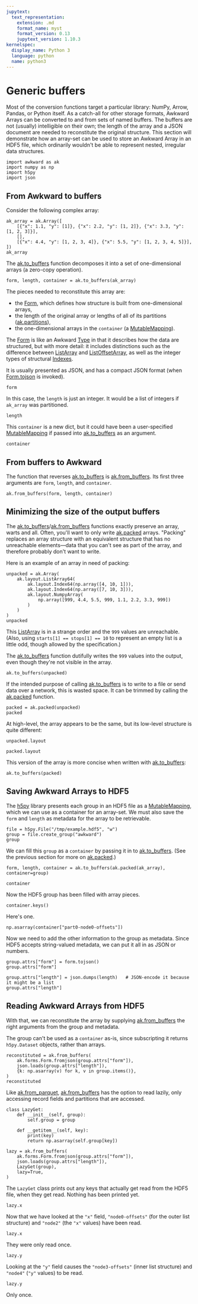```yaml
---
jupytext:
  text_representation:
    extension: .md
    format_name: myst
    format_version: 0.13
    jupytext_version: 1.10.3
kernelspec:
  display_name: Python 3
  language: python
  name: python3
---
```


Generic buffers
===============

Most of the conversion functions target a particular library: NumPy, Arrow, Pandas, or Python itself. As a catch-all for other storage formats, Awkward Arrays can be converted to and from sets of named buffers. The buffers are not (usually) intelligible on their own; the length of the array and a JSON document are needed to reconstitute the original structure. This section will demonstrate how an array-set can be used to store an Awkward Array in an HDF5 file, which ordinarily wouldn't be able to represent nested, irregular data structures.

```{code-cell}
import awkward as ak
import numpy as np
import h5py
import json
```

From Awkward to buffers
-----------------------

Consider the following complex array:

```{code-cell}
ak_array = ak.Array([
    [{"x": 1.1, "y": [1]}, {"x": 2.2, "y": [1, 2]}, {"x": 3.3, "y": [1, 2, 3]}],
    [],
    [{"x": 4.4, "y": [1, 2, 3, 4]}, {"x": 5.5, "y": [1, 2, 3, 4, 5]}],
])
ak_array
```

The [ak.to_buffers](https://awkward-array.readthedocs.io/en/latest/_auto/ak.to_buffers.html) function decomposes it into a set of one-dimensional arrays (a zero-copy operation).

```{code-cell}
form, length, container = ak.to_buffers(ak_array)
```

The pieces needed to reconstitute this array are:

   * the [Form](https://awkward-array.readthedocs.io/en/latest/ak.forms.Form.html), which defines how structure is built from one-dimensional arrays,
   * the length of the original array or lengths of all of its partitions ([ak.partitions](https://awkward-array.readthedocs.io/en/latest/_auto/ak.partitions.html)),
   * the one-dimensional arrays in the `container` (a [MutableMapping](https://docs.python.org/3/library/collections.abc.html#collections-abstract-base-classes)).

The [Form](https://awkward-array.readthedocs.io/en/latest/ak.forms.Form.html) is like an Awkward [Type](https://awkward-array.readthedocs.io/en/latest/ak.types.Type.html) in that it describes how the data are structured, but with more detail: it includes distinctions such as the difference between [ListArray](https://awkward-array.readthedocs.io/en/latest/ak.layout.ListArray.html) and [ListOffsetArray](https://awkward-array.readthedocs.io/en/latest/ak.layout.ListOffsetArray.html), as well as the integer types of structural [Indexes](https://awkward-array.readthedocs.io/en/latest/ak.layout.Index.html).

It is usually presented as JSON, and has a compact JSON format (when [Form.tojson](https://awkward-array.readthedocs.io/en/latest/ak.forms.Form.html#ak-forms-form-tojson) is invoked).

```{code-cell}
form
```

In this case, the `length` is just an integer. It would be a list of integers if `ak_array` was partitioned.

```{code-cell}
length
```

This `container` is a new dict, but it could have been a user-specified [MutableMapping](https://docs.python.org/3/library/collections.abc.html#collections-abstract-base-classes) if passed into [ak.to_buffers](https://awkward-array.readthedocs.io/en/latest/_auto/ak.to_buffers.html) as an argument.

```{code-cell}
container
```

From buffers to Awkward
-----------------------

The function that reverses [ak.to_buffers](https://awkward-array.readthedocs.io/en/latest/_auto/ak.to_buffers.html) is [ak.from_buffers](https://awkward-array.readthedocs.io/en/latest/_auto/ak.from_buffers.html). Its first three arguments are `form`, `length`, and `container`.

```{code-cell}
ak.from_buffers(form, length, container)
```

Minimizing the size of the output buffers
-----------------------------------------

The [ak.to_buffers](https://awkward-array.readthedocs.io/en/latest/_auto/ak.to_buffers.html)/[ak.from_buffers](https://awkward-array.readthedocs.io/en/latest/_auto/ak.from_buffers.html) functions exactly preserve an array, warts and all. Often, you'll want to only write [ak.packed](https://awkward-array.readthedocs.io/en/latest/_auto/ak.packed.html) arrays. "Packing" replaces an array structure with an equivalent structure that has no unreachable elements—data that you can't see as part of the array, and therefore probably don't want to write.

Here is an example of an array in need of packing:

```{code-cell}
unpacked = ak.Array(
    ak.layout.ListArray64(
        ak.layout.Index64(np.array([4, 10, 1])),
        ak.layout.Index64(np.array([7, 10, 3])),
        ak.layout.NumpyArray(
            np.array([999, 4.4, 5.5, 999, 1.1, 2.2, 3.3, 999])
        )
    )
)
unpacked
```

This [ListArray](https://awkward-array.readthedocs.io/en/latest/ak.layout.ListArray.html) is in a strange order and the `999` values are unreachable. (Also, using `starts[1] == stops[1] == 10` to represent an empty list is a little odd, though allowed by the specification.)

The [ak.to_buffers](https://awkward-array.readthedocs.io/en/latest/_auto/ak.to_buffers.html) function dutifully writes the `999` values into the output, even though they're not visible in the array.

```{code-cell}
ak.to_buffers(unpacked)
```

If the intended purpose of calling [ak.to_buffers](https://awkward-array.readthedocs.io/en/latest/_auto/ak.to_buffers.html) is to write to a file or send data over a network, this is wasted space. It can be trimmed by calling the [ak.packed](https://awkward-array.readthedocs.io/en/latest/_auto/ak.packed.html) function.

```{code-cell}
packed = ak.packed(unpacked)
packed
```

At high-level, the array appears to be the same, but its low-level structure is quite different:

```{code-cell}
unpacked.layout
```

```{code-cell}
packed.layout
```

This version of the array is more concise when written with [ak.to_buffers](https://awkward-array.readthedocs.io/en/latest/_auto/ak.to_buffers.html):

```{code-cell}
ak.to_buffers(packed)
```

Saving Awkward Arrays to HDF5
-----------------------------

The [h5py](https://www.h5py.org/) library presents each group in an HDF5 file as a [MutableMapping](https://docs.python.org/3/library/collections.abc.html#collections-abstract-base-classes), which we can use as a container for an array-set. We must also save the `form` and `length` as metadata for the array to be retrievable.

```{code-cell}
file = h5py.File("/tmp/example.hdf5", "w")
group = file.create_group("awkward")
group
```

We can fill this `group` as a `container` by passing it in to [ak.to_buffers](https://awkward-array.readthedocs.io/en/latest/_auto/ak.to_buffers.html). (See the previous section for more on [ak.packed](https://awkward-array.readthedocs.io/en/latest/_auto/ak.packed.html).)

```{code-cell}
form, length, container = ak.to_buffers(ak.packed(ak_array), container=group)
```

```{code-cell}
container
```

Now the HDF5 group has been filled with array pieces.

```{code-cell}
container.keys()
```

Here's one.

```{code-cell}
np.asarray(container["part0-node0-offsets"])
```

Now we need to add the other information to the group as metadata. Since HDF5 accepts string-valued metadata, we can put it all in as JSON or numbers.

```{code-cell}
group.attrs["form"] = form.tojson()
group.attrs["form"]
```

```{code-cell}
group.attrs["length"] = json.dumps(length)   # JSON-encode it because it might be a list
group.attrs["length"]
```

Reading Awkward Arrays from HDF5
--------------------------------

With that, we can reconstitute the array by supplying [ak.from_buffers](https://awkward-array.readthedocs.io/en/latest/_auto/ak.from_buffers.html) the right arguments from the group and metadata.

The group can't be used as a `container` as-is, since subscripting it returns `h5py.Dataset` objects, rather than arrays.

```{code-cell}
reconstituted = ak.from_buffers(
    ak.forms.Form.fromjson(group.attrs["form"]),
    json.loads(group.attrs["length"]),
    {k: np.asarray(v) for k, v in group.items()},
)
reconstituted
```

Like [ak.from_parquet](https://awkward-array.readthedocs.io/en/latest/_auto/ak.from_parquet.html), [ak.from_buffers](https://awkward-array.readthedocs.io/en/latest/_auto/ak.from_buffers.html) has the option to read lazily, only accessing record fields and partitions that are accessed.

```{code-cell}
class LazyGet:
    def __init__(self, group):
        self.group = group
    
    def __getitem__(self, key):
        print(key)
        return np.asarray(self.group[key])

lazy = ak.from_buffers(
    ak.forms.Form.fromjson(group.attrs["form"]),
    json.loads(group.attrs["length"]),
    LazyGet(group),
    lazy=True,
)
```

The `LazyGet` class prints out any keys that actually get read from the HDF5 file, when they get read. Nothing has been printed yet.

```{code-cell}
lazy.x
```

Now that we have looked at the `"x"` field, `"node0-offsets"` (for the outer list structure) and `"node2"` (the `"x"` values) have been read.

```{code-cell}
lazy.x
```

They were only read once.

```{code-cell}
lazy.y
```

Looking at the `"y"` field causes the `"node3-offsets"` (inner list structure) and `"node4"` (`"y"` values) to be read.

```{code-cell}
lazy.y
```

Only once.
